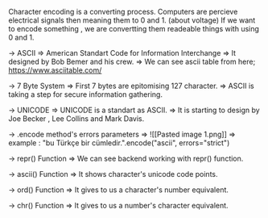 
 Character encoding is a converting process.
 Computers are percieve electrical signals then  meaning them to 0 and 1. (about voltage)
 If we want to encode something , we are convertting them readeable things with using 0 and 1.
    
→ ASCII
   ⇒ American Standart Code for Information Interchange
   ⇒ It designed by Bob Bemer and his crew.
   ⇒ We can see ascii table from here; https://www.asciitable.com/

    

→ 7 Byte System
   ⇒ First 7 bytes are epitomising 127 character.
   ⇒ ASCII is  taking a step for secure information gathering.
   
→ UNICODE
   ⇒ UNICODE is a standart as ASCII.
   ⇒ It is starting to design by Joe Becker , Lee Collins and Mark Davis.

→ .encode method's errors parameters
   ⇒ ![[Pasted image 1.png]]
   ⇒  example : "bu Türkçe bir cümledir.".encode("ascii", errors="strict")

→ repr() Function
   ⇒ We can see backend working with repr() function.

→ ascii() Function
   ⇒ It shows character's unicode code points.

→ ord() Function
   ⇒ It gives to us a character's number equivalent.

→ chr() Function
   ⇒ It gives to us a number's character equivalent.
















